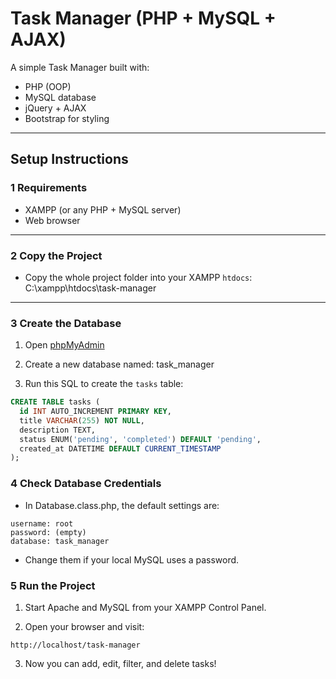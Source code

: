#  Task Manager (PHP + MySQL + AJAX)

A simple Task Manager built with:
- PHP (OOP)
- MySQL database
- jQuery + AJAX
- Bootstrap for styling

---

## Setup Instructions

### 1️ Requirements

- XAMPP (or any PHP + MySQL server)
- Web browser

---

### 2️ Copy the Project

- Copy the whole project folder into your XAMPP `htdocs`: C:\xampp\htdocs\task-manager

---

### 3️ Create the Database

1. Open [phpMyAdmin](http://localhost/phpmyadmin)

2. Create a new database named: task_manager

3. Run this SQL to create the `tasks` table:
```sql
CREATE TABLE tasks (
  id INT AUTO_INCREMENT PRIMARY KEY,
  title VARCHAR(255) NOT NULL,
  description TEXT,
  status ENUM('pending', 'completed') DEFAULT 'pending',
  created_at DATETIME DEFAULT CURRENT_TIMESTAMP
);
```
### 4️ Check Database Credentials
- In Database.class.php, the default settings are:
```host: localhost
username: root
password: (empty)
database: task_manager
```
- Change them if your local MySQL uses a password.

### 5️ Run the Project
1. Start Apache and MySQL from your XAMPP Control Panel.

2. Open your browser and visit:
```
http://localhost/task-manager
```
3. Now you can add, edit, filter, and delete tasks!




